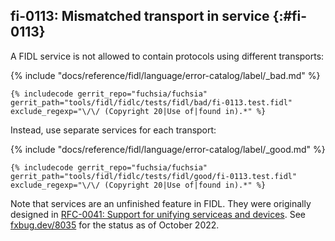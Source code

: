 ## fi-0113: Mismatched transport in service {:#fi-0113}

A FIDL service is not allowed to contain protocols using different transports:

{% include "docs/reference/fidl/language/error-catalog/label/_bad.md" %}

```fidl
{% includecode gerrit_repo="fuchsia/fuchsia" gerrit_path="tools/fidl/fidlc/tests/fidl/bad/fi-0113.test.fidl" exclude_regexp="\/\/ (Copyright 20|Use of|found in).*" %}
```

Instead, use separate services for each transport:

{% include "docs/reference/fidl/language/error-catalog/label/_good.md" %}

```fidl
{% includecode gerrit_repo="fuchsia/fuchsia" gerrit_path="tools/fidl/fidlc/tests/fidl/good/fi-0113.test.fidl" exclude_regexp="\/\/ (Copyright 20|Use of|found in).*" %}
```

Note that services are an unfinished feature in FIDL. They were originally
designed in [RFC-0041: Support for unifying serviceas and
devices](/contribute/governance/rfcs/0041_unifying_services_devices.md).
See [fxbug.dev/8035](https://bugs.fuchsia.dev/p/fuchsia/issues/detail?id=8035#c36)
for the status as of October 2022.
